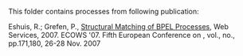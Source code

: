 This folder contains processes from following publication:

Eshuis, R.; Grefen, P., [Structural Matching of BPEL Processes](http://dx.doi.org/10.1109/ECOWS.2007.22), Web Services, 2007. ECOWS '07. Fifth European Conference on , vol., no., pp.171,180, 26-28 Nov. 2007
